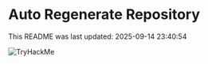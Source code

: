 # Auto Regenerate Repository

This README was last updated: 2025-09-14 23:40:54

 ![TryHackMe](https://tryhackme.com/badge/533634)